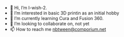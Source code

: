 - 👋 Hi, I’m I-wish-2.
- 👀 I’m interested in basic 3D printin as an initial hobby
- 🌱 I’m currently learning Cura and Fusion 360.
- 💞️ I’m looking to collaborate on, not yet
- 📫 How to reach me nbtween@comporium.net

<!---
I-wish-2/I-wish-2 is a ✨ special ✨ repository because its `README.md` (this file) appears on your GitHub profile.
You can click the Preview link to take a look at your changes.
--->
